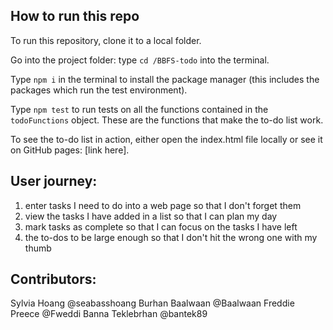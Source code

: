 ## How to run this repo

To run this repository, clone it to a local folder.

Go into the project folder: type `cd /BBFS-todo` into the terminal.

Type `npm i` in the terminal to install the package manager (this includes the packages which run the test environment).

Type `npm test` to run tests on all the functions contained in the `todoFunctions` object. These are the functions that make the to-do list work.

To see the to-do list in action, either open the index.html file locally or see it on GitHub pages: [link here].

## User journey:

1. enter tasks I need to do into a web page so that I don't forget them
2. view the tasks I have added in a list so that I can plan my day
3. mark tasks as complete so that I can focus on the tasks I have left
4. the to-dos to be large enough so that I don't hit the wrong one with my thumb

## Contributors:

Sylvia Hoang @seabasshoang
Burhan Baalwaan @Baalwaan
Freddie Preece @Fweddi
Banna Teklebrhan @bantek89
